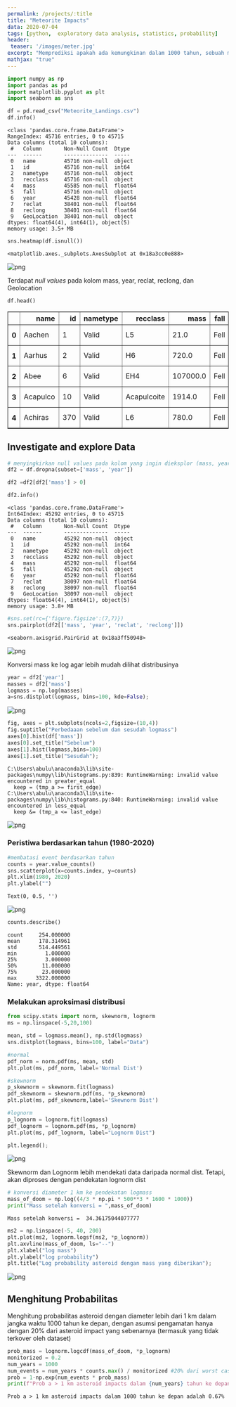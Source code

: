 ```yaml
---
permalink: /projects/:title
title: "Meteorite Impacts"
data: 2020-07-04
tags: [python,  exploratory data analysis, statistics, probability]
header:
 teaser: '/images/meter.jpg'
excerpt: "Memprediksi apakah ada kemungkinan dalam 1000 tahun, sebuah meteor besar berdiameter >= 1km akan menghantam bumi?"
mathjax: "true"
---
```



```python
import numpy as np
import pandas as pd
import matplotlib.pyplot as plt
import seaborn as sns

df = pd.read_csv("Meteorite_Landings.csv")
df.info()
```

    <class 'pandas.core.frame.DataFrame'>
    RangeIndex: 45716 entries, 0 to 45715
    Data columns (total 10 columns):
     #   Column       Non-Null Count  Dtype  
    ---  ------       --------------  -----  
     0   name         45716 non-null  object
     1   id           45716 non-null  int64  
     2   nametype     45716 non-null  object
     3   recclass     45716 non-null  object
     4   mass         45585 non-null  float64
     5   fall         45716 non-null  object
     6   year         45428 non-null  float64
     7   reclat       38401 non-null  float64
     8   reclong      38401 non-null  float64
     9   GeoLocation  38401 non-null  object
    dtypes: float64(4), int64(1), object(5)
    memory usage: 3.5+ MB



```python
sns.heatmap(df.isnull())
```




    <matplotlib.axes._subplots.AxesSubplot at 0x18a3cc0e888>




![png](\images\aste\output_2_1.png)


Terdapat *null values* pada kolom mass, year, reclat, reclong, dan Geolocation


```python
df.head()
```




<div>
<style scoped>
    .dataframe tbody tr th:only-of-type {
        vertical-align: middle;
    }

    .dataframe tbody tr th {
        vertical-align: top;
    }

    .dataframe thead th {
        text-align: right;
    }
</style>
<table border="1" class="dataframe">
  <thead>
    <tr style="text-align: right;">
      <th></th>
      <th>name</th>
      <th>id</th>
      <th>nametype</th>
      <th>recclass</th>
      <th>mass</th>
      <th>fall</th>
      <th>year</th>
      <th>reclat</th>
      <th>reclong</th>
      <th>GeoLocation</th>
    </tr>
  </thead>
  <tbody>
    <tr>
      <th>0</th>
      <td>Aachen</td>
      <td>1</td>
      <td>Valid</td>
      <td>L5</td>
      <td>21.0</td>
      <td>Fell</td>
      <td>1880.0</td>
      <td>50.77500</td>
      <td>6.08333</td>
      <td>(50.775000, 6.083330)</td>
    </tr>
    <tr>
      <th>1</th>
      <td>Aarhus</td>
      <td>2</td>
      <td>Valid</td>
      <td>H6</td>
      <td>720.0</td>
      <td>Fell</td>
      <td>1951.0</td>
      <td>56.18333</td>
      <td>10.23333</td>
      <td>(56.183330, 10.233330)</td>
    </tr>
    <tr>
      <th>2</th>
      <td>Abee</td>
      <td>6</td>
      <td>Valid</td>
      <td>EH4</td>
      <td>107000.0</td>
      <td>Fell</td>
      <td>1952.0</td>
      <td>54.21667</td>
      <td>-113.00000</td>
      <td>(54.216670, -113.000000)</td>
    </tr>
    <tr>
      <th>3</th>
      <td>Acapulco</td>
      <td>10</td>
      <td>Valid</td>
      <td>Acapulcoite</td>
      <td>1914.0</td>
      <td>Fell</td>
      <td>1976.0</td>
      <td>16.88333</td>
      <td>-99.90000</td>
      <td>(16.883330, -99.900000)</td>
    </tr>
    <tr>
      <th>4</th>
      <td>Achiras</td>
      <td>370</td>
      <td>Valid</td>
      <td>L6</td>
      <td>780.0</td>
      <td>Fell</td>
      <td>1902.0</td>
      <td>-33.16667</td>
      <td>-64.95000</td>
      <td>(-33.166670, -64.950000)</td>
    </tr>
  </tbody>
</table>
</div>



## Investigate and explore Data


```python
# menyingkirkan null values pada kolom yang ingin dieksplor (mass, year)
df2 = df.dropna(subset=['mass', 'year'])
```


```python
df2 =df2[df2['mass'] > 0]
```


```python
df2.info()
```

    <class 'pandas.core.frame.DataFrame'>
    Int64Index: 45292 entries, 0 to 45715
    Data columns (total 10 columns):
     #   Column       Non-Null Count  Dtype  
    ---  ------       --------------  -----  
     0   name         45292 non-null  object
     1   id           45292 non-null  int64  
     2   nametype     45292 non-null  object
     3   recclass     45292 non-null  object
     4   mass         45292 non-null  float64
     5   fall         45292 non-null  object
     6   year         45292 non-null  float64
     7   reclat       38097 non-null  float64
     8   reclong      38097 non-null  float64
     9   GeoLocation  38097 non-null  object
    dtypes: float64(4), int64(1), object(5)
    memory usage: 3.8+ MB



```python
#sns.set(rc={'figure.figsize':(7,7)})
sns.pairplot(df2[['mass', 'year', 'reclat', 'reclong']])

```




    <seaborn.axisgrid.PairGrid at 0x18a3ff50948>




![png](/images/aste/output_9_1.png)


Konversi mass ke log agar lebih mudah dilihat distribusinya


```python
year = df2['year']
masses = df2['mass']
logmass = np.log(masses)
a=sns.distplot(logmass, bins=100, kde=False);
```


![png](/images/aste/output_11_0.png)



```python
fig, axes = plt.subplots(ncols=2,figsize=(10,4))
fig.suptitle("Perbedaaan sebelum dan sesudah logmass")
axes[0].hist(df['mass'])
axes[0].set_title("Sebelum")
axes[1].hist(logmass,bins=100)
axes[1].set_title("Sesudah");
```

    C:\Users\abulu\anaconda3\lib\site-packages\numpy\lib\histograms.py:839: RuntimeWarning: invalid value encountered in greater_equal
      keep = (tmp_a >= first_edge)
    C:\Users\abulu\anaconda3\lib\site-packages\numpy\lib\histograms.py:840: RuntimeWarning: invalid value encountered in less_equal
      keep &= (tmp_a <= last_edge)



![png](/images/aste/output_12_1.png)


### Peristiwa berdasarkan tahun (1980-2020)


```python
#membatasi event berdasarkan tahun
counts = year.value_counts()
sns.scatterplot(x=counts.index, y=counts)
plt.xlim(1980, 2020)
plt.ylabel("")
```




    Text(0, 0.5, '')




![png](/images/aste/output_14_1.png)



```python
counts.describe()
```




    count     254.000000
    mean      178.314961
    std       514.449561
    min         1.000000
    25%         3.000000
    50%        11.000000
    75%        23.000000
    max      3322.000000
    Name: year, dtype: float64



### Melakukan aproksimasi distribusi


```python
from scipy.stats import norm, skewnorm, lognorm
ms = np.linspace(-5,20,100)

mean, std = logmass.mean(), np.std(logmass)
sns.distplot(logmass, bins=100, label="Data")

#normal
pdf_norm = norm.pdf(ms, mean, std)
plt.plot(ms, pdf_norm, label='Normal Dist')

#skewnorm
p_skewnorm = skewnorm.fit(logmass)
pdf_skewnorm = skewnorm.pdf(ms, *p_skewnorm)
plt.plot(ms, pdf_skewnorm,label='Skewnorm Dist')

#lognorm
p_lognorm = lognorm.fit(logmass)
pdf_lognorm = lognorm.pdf(ms, *p_lognorm)
plt.plot(ms, pdf_lognorm, label="Lognorm Dist")

plt.legend();
```


![png](/images/aste/output_17_0.png)


Skewnorm dan Lognorm lebih mendekati data daripada normal dist. Tetapi, akan diproses dengan pendekatan lognorm dist


```python
# konversi diameter 1 km ke pendekatan logmass
mass_of_doom = np.log((4/3 * np.pi * 500**3 * 1600 * 1000))
print("Mass setelah konversi = ",mass_of_doom)
```

    Mass setelah konversi =  34.36175044077777



```python
ms2 = np.linspace(-5, 40, 200)
plt.plot(ms2, lognorm.logsf(ms2, *p_lognorm))
plt.axvline(mass_of_doom, ls="--")
plt.xlabel("log mass")
plt.ylabel("log probability")
plt.title("Log probability asteroid dengan mass yang diberikan");
```


![png](/images/aste/output_20_0.png)


## Menghitung Probabilitas

Menghitung probabilitas asteroid dengan diameter lebih dari 1 km dalam jangka waktu 1000 tahun ke depan, dengan asumsi pengamatan hanya dengan 20% dari asteroid impact yang sebenarnya (termasuk yang tidak terkover oleh dataset)


```python
prob_mass = lognorm.logcdf(mass_of_doom, *p_lognorm)
monitorized = 0.2
num_years = 1000
num_events = num_years * counts.max() / monitorized #20% dari worst case peristiwa asteroid impact (peristiwa terbanyak) dalam seribu tahun
prob = 1-np.exp(num_events * prob_mass)
print(f"Prob a > 1 km asteroid impacts dalam {num_years} tahun ke depan adalah {prob * 100:.2f}%")
```

    Prob a > 1 km asteroid impacts dalam 1000 tahun ke depan adalah 0.67%

